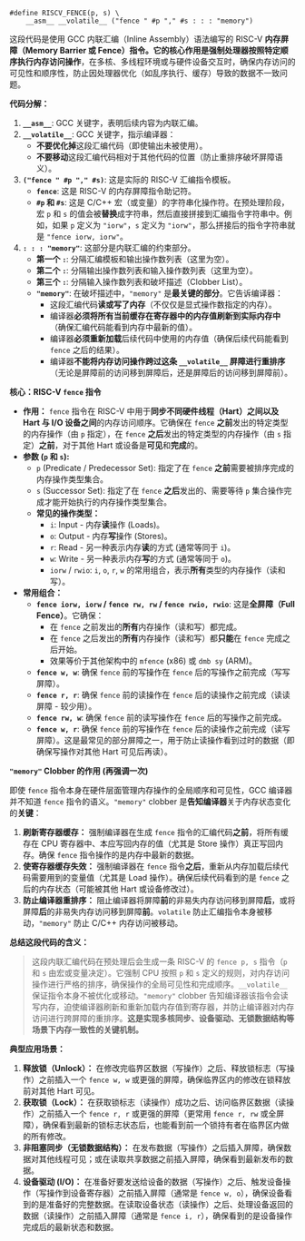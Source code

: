 ```
#define RISCV_FENCE(p, s) \
	__asm__ __volatile__ ("fence " #p "," #s : : : "memory")
```
这段代码是使用 GCC 内联汇编（Inline Assembly）语法编写的 RISC-V **内存屏障（Memory Barrier 或 Fence）**指令。它的核心作用是**强制处理器按照特定顺序执行内存访问操作**，在多核、多线程环境或与硬件设备交互时，确保内存访问的可见性和顺序性，防止因处理器优化（如乱序执行、缓存）导致的数据不一致问题。

**代码分解：**

1.  **`__asm__`**: GCC 关键字，表明后续内容为内联汇编。
2.  **`__volatile__`**: GCC 关键字，指示编译器：
    *   **不要优化掉**这段汇编代码（即使输出未被使用）。
    *   **不要移动**这段汇编代码相对于其他代码的位置（防止重排序破坏屏障语义）。
3.  **`("fence " #p "," #s)`**: 这是实际的 RISC-V 汇编指令模板。
    *   **`fence`**: 这是 RISC-V 的内存屏障指令助记符。
    *   **`#p` 和 `#s`**: 这是 C/C++ 宏（或变量）的字符串化操作符。在预处理阶段，宏 `p` 和 `s` 的值会被**替换**成字符串，然后直接拼接到汇编指令字符串中。例如，如果 `p` 定义为 `"iorw"`，`s` 定义为 `"iorw"`，那么拼接后的指令字符串就是 `"fence iorw, iorw"`。
4.  **`: : : "memory"`**: 这部分是内联汇编的约束部分。
    *   **第一个 `:`**: 分隔汇编模板和输出操作数列表（这里为空）。
    *   **第二个 `:`**: 分隔输出操作数列表和输入操作数列表（这里为空）。
    *   **第三个 `:`**: 分隔输入操作数列表和破坏描述（Clobber List）。
    *   **`"memory"`**: 在破坏描述中，`"memory"` 是**最关键的部分**。它告诉编译器：
        *   这段汇编代码**读或写了内存**（不仅仅是显式操作数指定的内存）。
        *   编译器**必须将所有当前缓存在寄存器中的内存值刷新到实际内存中**（确保汇编代码能看到内存中最新的值）。
        *   编译器**必须重新加载**后续代码中使用的内存值（确保后续代码能看到 `fence` 之后的结果）。
        *   编译器**不能将内存访问操作跨过这条 `__volatile__` 屏障进行重排序**（无论是屏障前的访问移到屏障后，还是屏障后的访问移到屏障前）。

**核心：RISC-V `fence` 指令**

*   **作用：** `fence` 指令在 RISC-V 中用于**同步不同硬件线程（Hart）之间以及 Hart 与 I/O 设备之间**的内存访问顺序。它确保在 `fence` **之前**发出的特定类型的内存操作（由 `p` 指定），在 `fence` **之后**发出的特定类型的内存操作（由 `s` 指定）**之前**，对于其他 Hart 或设备是**可见**和**完成**的。
*   **参数 (`p` 和 `s`):**
    *   `p` (Predicate / Predecessor Set): 指定了在 `fence` **之前**需要被排序完成的内存操作类型集合。
    *   `s` (Successor Set): 指定了在 `fence` **之后**发出的、需要等待 `p` 集合操作完成才能开始执行的内存操作类型集合。
    *   **常见的操作类型：**
        *   `i`: Input - 内存**读**操作 (Loads)。
        *   `o`: Output - 内存**写**操作 (Stores)。
        *   `r`: Read - 另一种表示内存**读**的方式 (通常等同于 `i`)。
        *   `w`: Write - 另一种表示内存**写**的方式 (通常等同于 `o`)。
        *   `iorw` / `rwio`: `i`, `o`, `r`, `w` 的常用组合，表示**所有**类型的内存操作（读和写）。
*   **常用组合：**
    *   **`fence iorw, iorw` / `fence rw, rw` / `fence rwio, rwio`**: 这是**全屏障（Full Fence）**。它确保：
        *   在 `fence` 之前发出的**所有**内存操作（读和写）都完成。
        *   在 `fence` 之后发出的**所有**内存操作（读和写）都**只能**在 `fence` 完成之后开始。
        *   效果等价于其他架构中的 `mfence` (x86) 或 `dmb sy` (ARM)。
    *   **`fence w, w`**: 确保 `fence` 前的写操作在 `fence` 后的写操作之前完成（写写屏障）。
    *   **`fence r, r`**: 确保 `fence` 前的读操作在 `fence` 后的读操作之前完成（读读屏障 - 较少用）。
    *   **`fence rw, w`**: 确保 `fence` 前的读写操作在 `fence` 后的写操作之前完成。
    *   **`fence w, r`**: 确保 `fence` 前的写操作在 `fence` 后的读操作之前完成（读写屏障）。这是最常见的部分屏障之一，用于防止读操作看到过时的数据（即确保写操作对其他 Hart 可见后再读）。

**`"memory"` Clobber 的作用 (再强调一次)**

即使 `fence` 指令本身在硬件层面管理内存操作的全局顺序和可见性，GCC 编译器并不知道 `fence` 指令的语义。`"memory"` clobber 是**告知编译器**关于内存状态变化的**关键**：

1.  **刷新寄存器缓存：** 强制编译器在生成 `fence` 指令的汇编代码**之前**，将所有缓存在 CPU 寄存器中、本应写回内存的值（尤其是 Store 操作）真正写回内存。确保 `fence` 指令操作的是内存中最新的数据。
2.  **使寄存器缓存失效：** 强制编译器在 `fence` 指令**之后**，重新从内存加载后续代码需要用到的变量值（尤其是 Load 操作）。确保后续代码看到的是 `fence` 之后的内存状态（可能被其他 Hart 或设备修改过）。
3.  **防止编译器重排序：** 阻止编译器将屏障**前**的非易失内存访问移到屏障**后**，或将屏障**后**的非易失内存访问移到屏障**前**。`volatile` 防止汇编指令本身被移动，`"memory"` 防止 C/C++ 内存访问被移动。

**总结这段代码的含义：**

> 这段内联汇编代码在预处理后会生成一条 RISC-V 的 `fence p, s` 指令（`p` 和 `s` 由宏或变量决定）。它强制 CPU 按照 `p` 和 `s` 定义的规则，对内存访问操作进行严格的排序，确保操作的全局可见性和完成顺序。`__volatile__` 保证指令本身不被优化或移动。`"memory"` clobber 告知编译器该指令会读写内存，迫使编译器刷新和重新加载内存值到寄存器，并防止编译器对内存访问进行跨屏障的重排序。**这是实现多核同步、设备驱动、无锁数据结构等场景下内存一致性的关键机制。**

**典型应用场景：**

1.  **释放锁（Unlock）：** 在修改完临界区数据（写操作）之后、释放锁标志（写操作）之前插入一个 `fence w, w` 或更强的屏障，确保临界区内的修改在锁释放前对其他 Hart 可见。
2.  **获取锁（Lock）：** 在获取锁标志（读操作）成功之后、访问临界区数据（读操作）之前插入一个 `fence r, r` 或更强的屏障（更常用 `fence r, rw` 或全屏障），确保看到最新的锁标志状态后，也能看到前一个锁持有者在临界区内做的所有修改。
3.  **非阻塞同步（无锁数据结构）：** 在发布数据（写操作）之后插入屏障，确保数据对其他线程可见；或在读取共享数据之前插入屏障，确保看到最新发布的数据。
4.  **设备驱动 (I/O)：** 在准备好要发送给设备的数据（写操作）之后、触发设备操作（写操作到设备寄存器）之前插入屏障（通常是 `fence w, o`），确保设备看到的是准备好的完整数据。在读取设备状态（读操作）之后、处理设备返回的数据（读操作）之前插入屏障（通常是 `fence i, r`），确保看到的是设备操作完成后的最新状态和数据。
